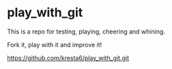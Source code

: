 # play_with_git

This is a repo for testing, playing, cheering and whining.

Fork it, play with it and improve it!

https://github.com/kresta6/play_with_git.git
